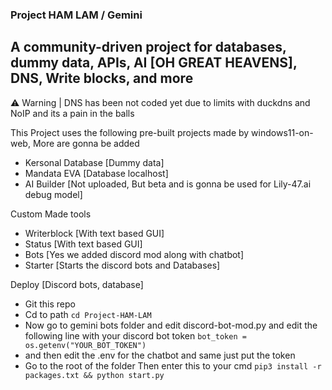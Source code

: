 ### Project HAM LAM / Gemini
## A community-driven project for databases, dummy data, APIs, AI [OH GREAT HEAVENS], DNS, Write blocks, and more

⚠ Warning | DNS has been not coded yet due to limits with duckdns and NoIP and its a pain in the balls

This Project uses the following pre-built projects made by windows11-on-web, More are gonna be added
- Kersonal Database [Dummy data]
- Mandata EVA [Database localhost]
- AI Builder [Not uploaded, But beta and is gonna be used for Lily-47.ai debug model]

Custom Made tools
- Writerblock [With text based GUI]
- Status [With text based GUI]
- Bots [Yes we added discord mod along with chatbot]
- Starter [Starts the discord bots and Databases]

Deploy [Discord bots, database]
- Git this repo
- Cd to path
```cd Project-HAM-LAM```
- Now go to gemini bots folder and edit discord-bot-mod.py and edit the following line with your discord bot token
```bot_token = os.getenv("YOUR_BOT_TOKEN")```
- and then edit the .env for the chatbot and same just put the token
- Go to the root of the folder Then enter this to your cmd
```pip3 install -r packages.txt && python start.py```

  
